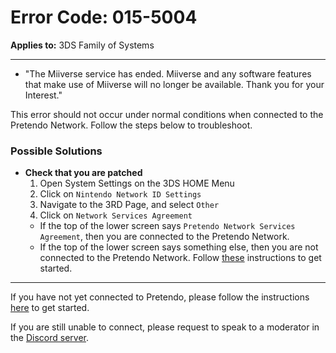 # Error Code: 015-5004
**Applies to:** 3DS Family of Systems

---

- "The Miiverse service has ended. Miiverse and any software features that make use of Miiverse will no longer be available. Thank you for your Interest."

This error should not occur under normal conditions when connected to the Pretendo Network. Follow the steps below to troubleshoot.

### Possible Solutions

- **Check that you are patched**
	1. Open System Settings on the 3DS HOME Menu
	2. Click on `Nintendo Network ID Settings`
	3. Navigate to the 3RD Page, and select `Other`
	4. Click on `Network Services Agreement`
	- If the top of the lower screen says `Pretendo Network Services Agreement`, then you are connected to the Pretendo Network.
	- If the top of the lower screen says something else, then you are not connected to the Pretendo Network. Follow [these](/docs/install/3ds) instructions to get started.

---

If you have not yet connected to Pretendo, please follow the instructions [here](/docs/install) to get started.

If you are still unable to connect, please request to speak to a moderator in the [Discord server](https://discord.gg/pretendo).
